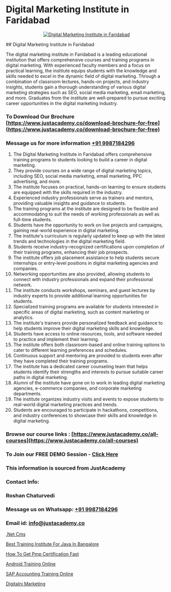 # Digital Marketing Institute in Faridabad

<p align="center">
  <a href="https://justacademy.co/course-detail/digital-marketing">
    <img src="https://justacademy.co/storage2/course_image/1676636720_course_image.webp" alt="Digital Marketing Institute in Faridabad">
  </a>
</p>
## Digital Marketing Institute in Faridabad

The digital marketing institute in Faridabad is a leading educational institution that offers comprehensive courses and training programs in digital marketing. With experienced faculty members and a focus on practical learning, the institute equips students with the knowledge and skills needed to excel in the dynamic field of digital marketing. Through a combination of classroom lectures, hands-on projects, and industry insights, students gain a thorough understanding of various digital marketing strategies such as SEO, social media marketing, email marketing, and more. Graduates from the institute are well-prepared to pursue exciting career opportunities in the digital marketing industry.
### To Download Our Brochure [https://www.justacademy.co/download-brochure-for-free](https://www.justacademy.co/download-brochure-for-free)
### Message us for more information [+91 9987184296](https://api.whatsapp.com/send?phone=919987184296)
1) The Digital Marketing Institute in Faridabad offers comprehensive training programs to students looking to build a career in digital marketing.
2) They provide courses on a wide range of digital marketing topics, including SEO, social media marketing, email marketing, PPC advertising, and more.
3) The institute focuses on practical, hands-on learning to ensure students are equipped with the skills required in the industry.
4) Experienced industry professionals serve as trainers and mentors, providing valuable insights and guidance to students.
5) The training programs at the institute are designed to be flexible and accommodating to suit the needs of working professionals as well as full-time students.
6) Students have the opportunity to work on live projects and campaigns, gaining real-world experience in digital marketing.
7) The institute's curriculum is regularly updated to keep up with the latest trends and technologies in the digital marketing field.
8) Students receive industry-recognized certifications upon completion of their training programs, enhancing their job prospects.
9) The institute offers job placement assistance to help students secure internships or entry-level positions in digital marketing agencies and companies.
10) Networking opportunities are also provided, allowing students to connect with industry professionals and expand their professional network.
11) The institute conducts workshops, seminars, and guest lectures by industry experts to provide additional learning opportunities for students.
12) Specialized training programs are available for students interested in specific areas of digital marketing, such as content marketing or analytics.
13) The institute's trainers provide personalized feedback and guidance to help students improve their digital marketing skills and knowledge.
14) Students have access to online resources, tools, and software needed to practice and implement their learning.
15) The institute offers both classroom-based and online training options to cater to different learning preferences and schedules.
16) Continuous support and mentoring are provided to students even after they have completed their training programs.
17) The institute has a dedicated career counseling team that helps students identify their strengths and interests to pursue suitable career paths in digital marketing.
18) Alumni of the institute have gone on to work in leading digital marketing agencies, e-commerce companies, and corporate marketing departments.
19) The institute organizes industry visits and events to expose students to real-world digital marketing practices and trends.
20) Students are encouraged to participate in hackathons, competitions, and industry conferences to showcase their skills and knowledge in digital marketing.

### Browse our course links : [https://www.justacademy.co/all-courses](https://www.justacademy.co/all-courses) 
### To Join our FREE DEMO Session - [Click Here](https://www.justacademy.co/register-for-course-demo)


### This information is sourced from JustAcademy
### Contact Info:
### Roshan Chaturvedi
### Message us on Whatsapp: [+91 9987184296](https://api.whatsapp.com/send?phone=919987184296)
### Email id: [info@justacademy.co](mailto:info@justacademy.co)
                
[.Net Cms](https://www.linkedin.com/pulse/net-cms-justacademy-houston-bc7wf?trackingId=brUV8aRoF7w%2BEHveqMGmCw%3D%3D&lipi=urn%3Ali%3Apage%3Ad_flagship3_company_admin%3B5RzDF0CIQxuDMHcL3MgYhA%3D%3D)

[Best Training Institute For Java In Bangalore](https://www.linkedin.com/pulse/best-training-institute-java-bangalore-justacademy-cupertino-eeipe?trackingId=xI5ldon2SfTZ9q0eGeRF%2Bg%3D%3D&lipi=urn%3Ali%3Apage%3Ad_flagship3_company_admin%3BDG20AQYaSWe2d50JwV39vA%3D%3D)

[How To Get Pmp Certification Fast](https://medium.com/@justacademytraining/how-to-get-pmp-certification-fast-e22350c911b4)

[Android Training Online](https://medium.com/@negishivu99/android-training-online-60ad4536a08a)

[SAP Accounting Training Online](https://justacademyin.github.io/justacademy/sap-accounting-training-online)

[Digitalni Marketing](https://justacademyin.github.io/Articles/Digitalni-Marketing)

